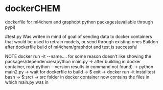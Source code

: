 # dockerCHEM
dockerfile for ml4chem and graphdot python packages(available through pypi)



#test.py
Was writen in mind of goal of sending data to docker containers that would be used to retrain models, or send through existing ones
Buildon after dockerfile build of ml4chem/graphdot and test is successful

NOTE docker run -it --name.... for some reason doesn't like showing the packages/dependencies(python main.py -> after building in docker container, root:python --version results in command not found)
-> python main2.py
-> wait for dockerfile to build
-> $ exit
-> docker run -it installtest bash
-> $:src/
-> src folder in docker container now contains the files in which main.py was in
